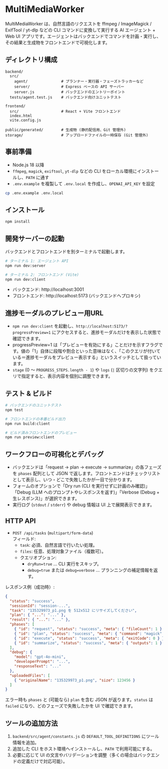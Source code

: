 # MultiMediaWorker

MultiMediaWorker は、自然言語のリクエストを ffmpeg / ImageMagick / ExifTool / yt-dlp などの CLI コマンドに変換して実行する AI エージェント + Web UI アプリです。エージェントはバックエンドでコマンドを計画・実行し、その結果と生成物をフロントエンドで可視化します。

## ディレクトリ構成

```
backend/
  src/
    agent/               # プランナー・実行器・フェーズトラッカーなど
    server/              # Express ベースの API サーバー
    server.js            # バックエンドのエントリーポイント
  tests/agent.test.js    # バックエンド向けユニットテスト

frontend/
  src/                   # React + Vite フロントエンド
  index.html
  vite.config.js

public/generated/        # 生成物 (静的配信用、Git 管理外)
storage/                 # アップロードファイルの一時保存 (Git 管理外)
```

## 事前準備

- Node.js 18 以降
- `ffmpeg`, `magick`, `exiftool`, `yt-dlp` などの CLI をローカル環境にインストールし、`PATH` に通す
- `.env.example` を複製して `.env.local` を作成し、`OPENAI_API_KEY` を設定

```bash
cp .env.example .env.local
```

## インストール

```bash
npm install
```

## 開発サーバーの起動

バックエンドとフロントエンドを別ターミナルで起動します。

```bash
# ターミナル 1: エージェント API
npm run dev:server

# ターミナル 2: フロントエンド (Vite)
npm run dev:client
```

- バックエンド: http://localhost:3001
- フロントエンド: http://localhost:5173 (バックエンドへプロキシ)

## 進捗モーダルのプレビュー用URL

- `npm run dev:client` を起動し、`http://localhost:5173/?progressPreview=1` にアクセスすると、進捗モーダルだけを表示した状態で確認できます。
- progressPreview=1 は「プレビューを有効にする」ことだけを示すフラグです。値の「1」自体に段階や割合といった意味はなく、「このクエリが付いている＝進捗モーダルをプレビュー表示する」というスイッチとして扱っています。
- `stage` (0 〜 `PROGRESS_STEPS.length - 1`) や `logs` (`|` 区切りの文字列) をクエリで指定すると、表示内容を個別に調整できます。


## テスト & ビルド

```bash
# バックエンドのユニットテスト
npm test

# フロントエンドの本番ビルド出力
npm run build:client

# ビルド済みフロントエンドのプレビュー
npm run preview:client
```

## ワークフローの可視化とデバッグ

- バックエンドは「request → plan → execute → summarize」の各フェーズを `phases` 配列として JSON で返します。フロントエンドはチェックリストとして表示し、いつ・どこで失敗したかが一目で分かります。
- フォームのオプションで「Dry run (CLI を実行せずに計画のみ確認)」「Debug (LLM へのプロンプトやレスポンスを返す)」「Verbose (Debug + 生レスポンス)」が選択できます。
- 実行ログ (`stdout` / `stderr`) や debug 情報は UI 上で展開表示できます。

## HTTP API


- `POST /api/tasks` (`multipart/form-data`)  
  フィールド:
  - `task`: 必須、自然言語で行いたい処理。
  - `files`: 任意、処理対象ファイル（複数可）。
  - クエリオプション:
    - `dryRun=true` … CLI 実行をスキップ。
    - `debug=true` または `debug=verbose` … プランニングの補足情報を返す。

レスポンス例（成功時）:

```json
{
  "status": "success",
  "sessionId": "session-...",
  "task": "135329973_p1.png を 512x512 にリサイズしてください",
  "plan": { "...": "..." },
  "result": { "...": "..." },
  "phases": [
    { "id": "request", "status": "success", "meta": { "fileCount": 1 } },
    { "id": "plan", "status": "success", "meta": { "command": "magick" } },
    { "id": "execute", "status": "success", "meta": { "exitCode": 0 } },
    { "id": "summarize", "status": "success", "meta": { "outputs": 1 } }
  ],
  "debug": {
    "model": "gpt-4o-mini",
    "developerPrompt": "...",
    "responseText": "..."
  },
  "uploadedFiles": [
    { "originalName": "135329973_p1.png", "size": 123456 }
  ]
}
```

エラー時も `phases` と (可能なら) `plan` を含む JSON が返ります。`status` は `failed` になり、どのフェーズで失敗したかを UI で確認できます。

## ツールの追加方法

1. `backend/src/agent/constants.js` の `DEFAULT_TOOL_DEFINITIONS` にツール情報を追加。
2. 追加した CLI をホスト環境へインストールし、`PATH` で利用可能にする。
3. 必要に応じて UI の文言やバリデーションを調整（多くの場合はバックエンドの定義だけで対応可能）。

